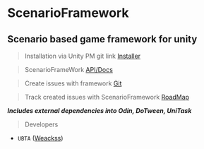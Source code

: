 # ScenarioFramework
## Scenario based game framework for unity

>Installation via Unity PM git link [Installer](https://github.com/UBTA/ScenarioFramework.git?path=Assets/Installer)

>ScenarioFrameWork [API/Docs](https://docs.google.com/document/d/1iNIe5fEbaHLAcBiKwwCIO1p3iPBs-KREBVn54PNKe10/edit?usp=sharing)

>Create issues with framework [Git](https://github.com/UBTA/ScenarioFramework/issues)

>Track created issues with ScenarioFramework [RoadMap](https://github.com/users/UBTA/projects/1/views/2)

***Includes external dependencies into Odin, DoTween, UniTask***

>Developers
* `UBTA` ([Weackss](https://github.com/UBTA))
